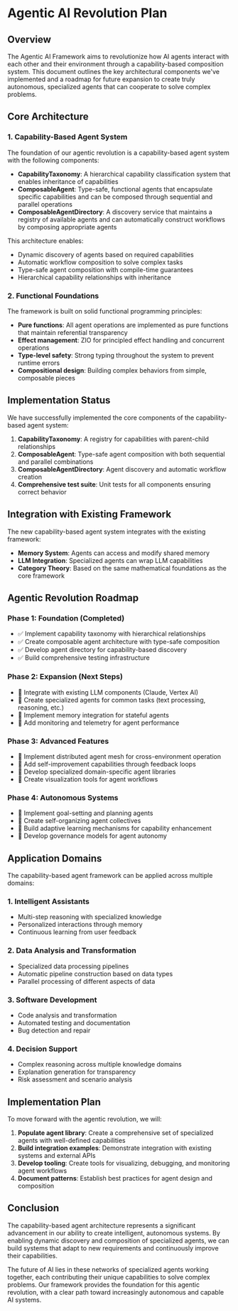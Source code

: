 # Agentic AI Revolution Plan

## Overview

The Agentic AI Framework aims to revolutionize how AI agents interact with each other and their environment through a capability-based composition system. This document outlines the key architectural components we've implemented and a roadmap for future expansion to create truly autonomous, specialized agents that can cooperate to solve complex problems.

## Core Architecture

### 1. Capability-Based Agent System

The foundation of our agentic revolution is a capability-based agent system with the following components:

- **CapabilityTaxonomy**: A hierarchical capability classification system that enables inheritance of capabilities
- **ComposableAgent**: Type-safe, functional agents that encapsulate specific capabilities and can be composed through sequential and parallel operations
- **ComposableAgentDirectory**: A discovery service that maintains a registry of available agents and can automatically construct workflows by composing appropriate agents

This architecture enables:
- Dynamic discovery of agents based on required capabilities
- Automatic workflow composition to solve complex tasks
- Type-safe agent composition with compile-time guarantees
- Hierarchical capability relationships with inheritance

### 2. Functional Foundations

The framework is built on solid functional programming principles:

- **Pure functions**: All agent operations are implemented as pure functions that maintain referential transparency
- **Effect management**: ZIO for principled effect handling and concurrent operations
- **Type-level safety**: Strong typing throughout the system to prevent runtime errors
- **Compositional design**: Building complex behaviors from simple, composable pieces

## Implementation Status

We have successfully implemented the core components of the capability-based agent system:

1. **CapabilityTaxonomy**: A registry for capabilities with parent-child relationships
2. **ComposableAgent**: Type-safe agent composition with both sequential and parallel combinations
3. **ComposableAgentDirectory**: Agent discovery and automatic workflow creation
4. **Comprehensive test suite**: Unit tests for all components ensuring correct behavior

## Integration with Existing Framework

The new capability-based agent system integrates with the existing framework:

- **Memory System**: Agents can access and modify shared memory
- **LLM Integration**: Specialized agents can wrap LLM capabilities
- **Category Theory**: Based on the same mathematical foundations as the core framework

## Agentic Revolution Roadmap

### Phase 1: Foundation (Completed)
- ✅ Implement capability taxonomy with hierarchical relationships
- ✅ Create composable agent architecture with type-safe composition
- ✅ Develop agent directory for capability-based discovery
- ✅ Build comprehensive testing infrastructure

### Phase 2: Expansion (Next Steps)
- 🔲 Integrate with existing LLM components (Claude, Vertex AI)
- 🔲 Create specialized agents for common tasks (text processing, reasoning, etc.)
- 🔲 Implement memory integration for stateful agents
- 🔲 Add monitoring and telemetry for agent performance

### Phase 3: Advanced Features
- 🔲 Implement distributed agent mesh for cross-environment operation
- 🔲 Add self-improvement capabilities through feedback loops
- 🔲 Develop specialized domain-specific agent libraries
- 🔲 Create visualization tools for agent workflows

### Phase 4: Autonomous Systems
- 🔲 Implement goal-setting and planning agents
- 🔲 Create self-organizing agent collectives
- 🔲 Build adaptive learning mechanisms for capability enhancement
- 🔲 Develop governance models for agent autonomy

## Application Domains

The capability-based agent framework can be applied across multiple domains:

### 1. Intelligent Assistants
- Multi-step reasoning with specialized knowledge
- Personalized interactions through memory
- Continuous learning from user feedback

### 2. Data Analysis and Transformation
- Specialized data processing pipelines
- Automatic pipeline construction based on data types
- Parallel processing of different aspects of data

### 3. Software Development
- Code analysis and transformation
- Automated testing and documentation
- Bug detection and repair

### 4. Decision Support
- Complex reasoning across multiple knowledge domains
- Explanation generation for transparency
- Risk assessment and scenario analysis

## Implementation Plan

To move forward with the agentic revolution, we will:

1. **Populate agent library**: Create a comprehensive set of specialized agents with well-defined capabilities
2. **Build integration examples**: Demonstrate integration with existing systems and external APIs
3. **Develop tooling**: Create tools for visualizing, debugging, and monitoring agent workflows
4. **Document patterns**: Establish best practices for agent design and composition

## Conclusion

The capability-based agent architecture represents a significant advancement in our ability to create intelligent, autonomous systems. By enabling dynamic discovery and composition of specialized agents, we can build systems that adapt to new requirements and continuously improve their capabilities.

The future of AI lies in these networks of specialized agents working together, each contributing their unique capabilities to solve complex problems. Our framework provides the foundation for this agentic revolution, with a clear path toward increasingly autonomous and capable AI systems.